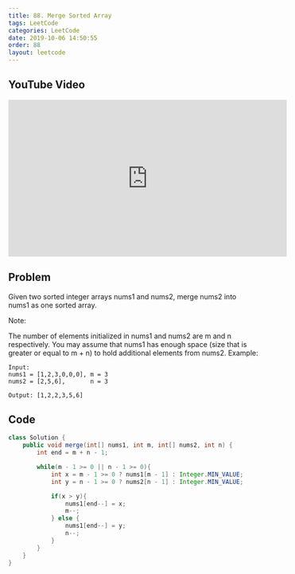 ```yaml
---
title: 88. Merge Sorted Array
tags: LeetCode
categories: LeetCode
date: 2019-10-06 14:50:55
order: 88
layout: leetcode
---
```


## YouTube Video

<iframe width="560" height="315" src="https://www.youtube.com/embed/91bi3bIrW3I" frameborder="0" allow="accelerometer; autoplay; encrypted-media; gyroscope; picture-in-picture" allowfullscreen></iframe>

## Problem

Given two sorted integer arrays nums1 and nums2, merge nums2 into nums1 as one sorted array.

Note:

The number of elements initialized in nums1 and nums2 are m and n respectively.
You may assume that nums1 has enough space (size that is greater or equal to m + n) to hold additional elements from nums2.
Example:

```
Input:
nums1 = [1,2,3,0,0,0], m = 3
nums2 = [2,5,6],       n = 3

Output: [1,2,2,3,5,6]
```

## Code

```java
class Solution {
    public void merge(int[] nums1, int m, int[] nums2, int n) {
        int end = m + n - 1;

        while(m - 1 >= 0 || n - 1 >= 0){
            int x = m - 1 >= 0 ? nums1[m - 1] : Integer.MIN_VALUE;
            int y = n - 1 >= 0 ? nums2[n - 1] : Integer.MIN_VALUE;

            if(x > y){
                nums1[end--] = x;
                m--;
            } else {
                nums1[end--] = y;
                n--;
            }
        }
    }
}
```
